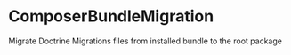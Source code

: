 # ComposerBundleMigration
Migrate Doctrine Migrations files from installed bundle to the root package

